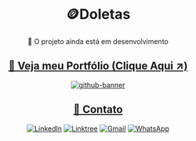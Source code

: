 <div align="center">

  # 🪙Doletas
  🔨 O projeto ainda está em desenvolvimento<br>
    
  ## [📁 Veja meu Portfólio (Clique Aqui ↗️)](https://samubarreto.github.io/Portfolio/)
  [![github-banner](https://github.com/samubarreto/Doletas/assets/70921394/08ec2f1d-41cd-4b73-b289-fb6feb1d3a60)](https://samubarreto.github.io/Portfolio/)

  ## [📧 Contato](https://samubarreto.github.io/Portfolio/)
  [![LinkedIn](https://img.shields.io/badge/linkedin-%230077B5.svg?style=for-the-badge&logo=linkedin&logoColor=white)](https://www.linkedin.com/in/samubrreto/)
  [![Linktree](https://img.shields.io/badge/linktree-1de9b6?style=for-the-badge&logo=linktree&logoColor=white)](https://linktr.ee/samubarreto)
  [![Gmail](https://img.shields.io/badge/Gmail-D14836?style=for-the-badge&logo=gmail&logoColor=white)](mailto:samu.barreto2004@gmail.com)
  [![WhatsApp](https://img.shields.io/badge/WhatsApp-25D366?style=for-the-badge&logo=whatsapp&logoColor=white)](https://api.whatsapp.com/send?phone=5514997973585)

</div>
